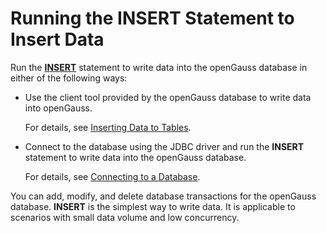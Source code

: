 # Running the INSERT Statement to Insert Data<a name="EN-US_TOPIC_0289900427"></a>

Run the  **[INSERT](../SQLReference/insert.md)**  statement to write data into the openGauss database in either of the following ways:

-   Use the client tool provided by the openGauss database to write data into openGauss.

    For details, see  [Inserting Data to Tables](../DatabaseAdministrationGuide/inserting-data-to-tables.md).

-   Connect to the database using the JDBC driver and run the  **INSERT**  statement to write data into the openGauss database.

    For details, see  [Connecting to a Database](../GettingStarted/connecting-to-a-database.md).


You can add, modify, and delete database transactions for the openGauss database.  **INSERT**  is the simplest way to write data. It is applicable to scenarios with small data volume and low concurrency.

